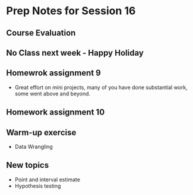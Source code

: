 # Prep Notes for Session 16
## Course Evaluation
## No Class next week - Happy Holiday
## Homewrok assignment 9
- Great effort on mini projects, many of you have done substantial work, some went above and beyond. 
## Homework assignment 10 
## Warm-up exercise
- Data Wrangling
## New topics
- Point and interval estimate
- Hypothesis testing
